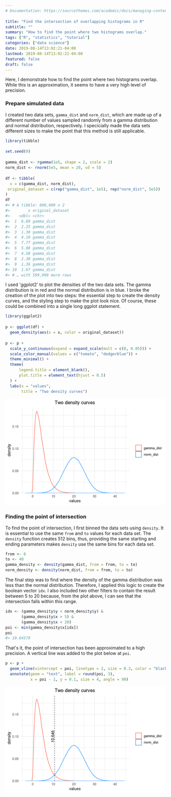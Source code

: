 ```yaml
---
# Documentation: https://sourcethemes.com/academic/docs/managing-content/

title: "Find the intersection of overlapping histograms in R"
subtitle: ""
summary: "How to find the point where two histograms overlap."
tags: ["R", "statistics", "tutorial"]
categories: ["data science"]
date: 2019-08-14T13:02:21-04:00
lastmod: 2019-08-14T13:02:21-04:00
featured: false
draft: false
---
```


Here, I demonstrate how to find the point where two histograms overlap. While this is an approximation, it seems to have a very high level of precision.

### Prepare simulated data

I created two data sets, `gamma_dist` and `norm_dist`, which are made up of a different number of values sampled randomly from a gamma distribution and normal distribution, respectively. I specicially made the data sets different sizes to make the point that this method is still applicable.

```r
library(tibble)

set.seed(0)

gamma_dist <- rgamma(1e5, shape = 2, scale = 2)
norm_dist <- rnorm(5e5, mean = 20, sd = 5)

df <- tibble(
  x = c(gamma_dist, norm_dist),
 original_dataset = c(rep("gamma_dist", 1e5), rep("norm_dist", 5e5))
)
df
#> # A tibble: 600,000 x 2
#>        x original_dataset
#>    <dbl> <chr>
#>  1  6.89 gamma_dist
#>  2  2.25 gamma_dist
#>  3  1.30 gamma_dist
#>  4  4.10 gamma_dist
#>  5  7.77 gamma_dist
#>  6  5.08 gamma_dist
#>  7  4.58 gamma_dist
#>  8  2.30 gamma_dist
#>  9  1.36 gamma_dist
#> 10  1.67 gamma_dist
#> # … with 599,990 more rows
```

I used 'ggplot2' to plot the densities of the two data sets. The gamma distribution is in red and the normal distribution is in blue. I broke the creation of the plot into two steps: the essential step to create the density curves, and the styling step to make the plot look nice. Of course, these could be combined into a single long ggplot statement.

```r
library(ggplot2)

p <- ggplot(df) +
  geom_density(aes(x = x, color = original_dataset))

p <- p +
  scale_y_continuous(expand = expand_scale(mult = c(0, 0.05))) +
  scale_color_manual(values = c("tomato", "dodgerblue")) +
  theme_minimal() +
  theme(
      legend.title = element_blank(),
      plot.title = element_text(hjust = 0.5)
  ) +
  labs(x = "values",
       title = "Two density curves")
```

![](plot1.png)

### Finding the point of intersection

To find the point of intersection, I first binned the data sets using `density`. It is essential to use the same `from` and `to` values for each data set. The `density` function creates 512 bins, thus, providing the same starting and ending parameters makes `density` use the same bins for each data set.

```r
from <- 0
to <- 40
gamma_density <- density(gamma_dist, from = from, to = to)
norm_density <- density(norm_dist, from = from, to = to)
```

The final step was to find where the density of the gamma distribution was less than the normal distribution. Therefore, I applied this logic to create the boolean vector `idx`. I also included two other filters to contain the result between 5 to 20 because, from the plot above, I can see that the intersection falls within this range.

```r
idx <- (gamma_density$y < norm_density$y) &
       (gamma_density$x > 5) &
       (gamma_density$x < 20)
poi <- min(gamma_density$x[idx])
poi
#> 10.64579
```

That's it, the point of intersection has been approximated to a high precision. A vertical line was added to the plot below at `poi`.

```r
p <- p + 
  geom_vline(xintercept = poi, linetype = 2, size = 0.3, color = "black") +
  annotate(geom = "text", label = round(poi, 3),
           x = poi - 1, y = 0.1, size = 4, angle = 90)
```

![](plot2.png)
